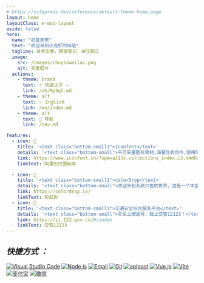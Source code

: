 ```yaml
---
# https://vitepress.dev/reference/default-theme-home-page
layout: home
layoutClass: m-mao-layout
aside: false
hero:
  name: "初音未来"
  text: "欢迎来到小龙虾的网站"
  tagline: 技术文章，随堂笔记，API接口
  image:
    src: /images/chuyinweilai.png
    alt: 背景图片
  actions:
    - theme: brand
      text: ⭐️ 快速上手 →
      link: /zh/MySql.md
    - theme: alt
      text: ✨️ English
      link: /en/index.md
    - theme: alt
      text: 🚀 导航
      link: /nav.md

features:
  - icon: 📢
    title: '<text class="bottom-small1">iconfont</text>'
    details: '<text class="bottom-small">千万矢量图标素材,海量优秀创作,使用简单，方便快捷，支持AI/SVG/PNG/代码格式下载</text>'
    link: https://www.iconfont.cn/?spm=a313x.collections_index.i3.d4d0a486a.50223a81bvXKoN
    linkText: 阿里巴巴图标库

  - icon: 🛵
    title: '<text class="bottom-small1">colorDrop</text>'
    details: '<text class="bottom-small">欢迎来到五颜六色的世界，这是一个丰富多彩的色彩网站，在这里绝对可以找到属于你的幸运色！</text>'
    link: https://colordrop.io/
    linkText: 彩虹色
  - icon: 🎉
    title: '<text class="bottom-small1">交通安全综合服务平台</text>'
    details: '<text class="bottom-small">买车上牌选号，就上交管12123！</text>'
    link: https://zj.122.gov.cn/#/index
    linkText: 交管12123
---
```


<style>
.m-mao-layout img {
  display: inline-block;
  margin-right: 30px;
}

/*爱的魔力转圈圈*/
.m-home-layout .image-src:hover {
  transform: translate(-50%, -50%) rotate(666turn);
  transition: transform 59s 1s cubic-bezier(0.3, 0, 0.8, 1);
}

.m-home-layout .details small {
  opacity: 0.8;
}

.m-home-layout .item:last-child .details {
  display: flex;
  justify-content: flex-end;
  align-items: end;
}

.bottom-small1:hover{
  color: #bd34fe
}
.bottom-small:hover{
  color: #FA8072;
  
}
</style>
<confetti />
<HomeUnderline />

## **_快捷方式 ：_**

[![Visual Studio Code](https://img.shields.io/badge/VS%20CODE-007ACC?logo=VisualStudioCode&logoColor=fff)](https://code.visualstudio.com/Download)
[![Node.js](https://img.shields.io/badge/Node.js-339933?logo=Node.js&logoColor=fff)](https://nodejs.org/zh-cn)
[![Email](https://img.shields.io/badge/邮箱-Email-EA4335?logo=Gmail)](https://qiye.aliyun.com/alimail/auth/login?custom_login_flag=1&reurl=%2Falimail%2F)
[![Git](https://img.shields.io/badge/Git-F05032?logo=Git&logoColor=fff)](https://git-scm.com/)
[![apipost](https://img.shields.io/badge/-Apipost-FF6C37?logo=Postman&logoColor=FFF)](https://wiki.apipost.cn/docs/start/)
[![Vue.js](https://img.shields.io/badge/Vue.js-4FC08D?logo=Vue.js&logoColor=fff)](https://cn.vuejs.org/)
[![Vite](https://img.shields.io/badge/Vite-646CFF?logo=Vite&logoColor=fff)](https://www.vitejs.net/)
[![支付宝](https://img.shields.io/badge/alipay-blue?logo=alipay&logoColor=1677FF&label=%E6%94%AF%E4%BB%98%E5%AE%9D&labelColor=lightgrey)](https://www.alipay.com/x/personal)
[![微信](https://img.shields.io/badge/WeChat-07C160?logo=wechat&logoColor=white&label=微信&labelColor=green)](https://mp.weixin.qq.com/?token=&lang=zh_CN)
